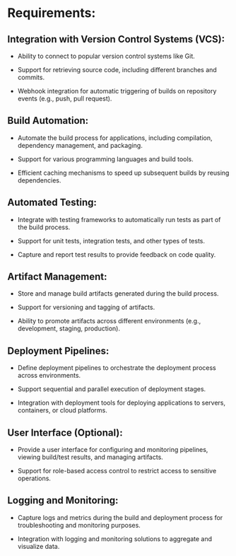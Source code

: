 # Requirements:

## Integration with Version Control Systems (VCS):

- Ability to connect to popular version control systems like Git.

- Support for retrieving source code, including different branches and commits.

- Webhook integration for automatic triggering of builds on repository events (e.g., push, pull request).

## Build Automation:

- Automate the build process for applications, including compilation, dependency management, and packaging.

- Support for various programming languages and build tools.

- Efficient caching mechanisms to speed up subsequent builds by reusing dependencies.

## Automated Testing:

- Integrate with testing frameworks to automatically run tests as part of the build process.

- Support for unit tests, integration tests, and other types of tests.

- Capture and report test results to provide feedback on code quality.

## Artifact Management:

- Store and manage build artifacts generated during the build process.

- Support for versioning and tagging of artifacts.

- Ability to promote artifacts across different environments (e.g., development, staging, production).

## Deployment Pipelines:

- Define deployment pipelines to orchestrate the deployment process across environments.

- Support sequential and parallel execution of deployment stages.

- Integration with deployment tools for deploying applications to servers, containers, or cloud platforms.

## User Interface (Optional):

- Provide a user interface for configuring and monitoring pipelines, viewing build/test results, and managing artifacts.

- Support for role-based access control to restrict access to sensitive operations.

## Logging and Monitoring:

- Capture logs and metrics during the build and deployment process for troubleshooting and monitoring purposes.

- Integration with logging and monitoring solutions to aggregate and visualize data.

